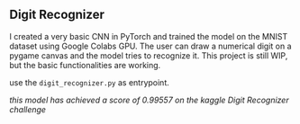 ## Digit Recognizer
I created a very basic CNN in PyTorch and trained the model on the MNIST dataset using Google Colabs GPU.
The user can draw a numerical digit on a pygame canvas and the model tries to recognize it.
This project is still WIP, but the basic functionalities are working.

use the `digit_recognizer.py` as entrypoint.


*this model has achieved a score of 0.99557 on the kaggle Digit Recognizer challenge*
